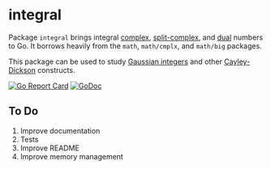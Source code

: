 # integral

Package `integral` brings integral [complex](https://en.wikipedia.org/wiki/Complex_number), [split-complex](https://en.wikipedia.org/wiki/Split-complex_number), and [dual](https://en.wikipedia.org/wiki/Dual_number) numbers to Go. It borrows heavily from the `math`, `math/cmplx`, and `math/big` packages.

This package can be used to study [Gaussian integers](https://en.wikipedia.org/wiki/Gaussian_integer) and other [Cayley-Dickson](https://en.wikipedia.org/wiki/Cayley%E2%80%93Dickson_construction) constructs. 

[![Go Report Card](https://goreportcard.com/badge/gojp/goreportcard)](https://goreportcard.com/report/github.com/meirizarrygelpi/integral) [![GoDoc](https://godoc.org/github.com/meirizarrygelpi/integral?status.svg)](https://godoc.org/github.com/meirizarrygelpi/integral)

## To Do

1. Improve documentation
1. Tests
1. Improve README
1. Improve memory management